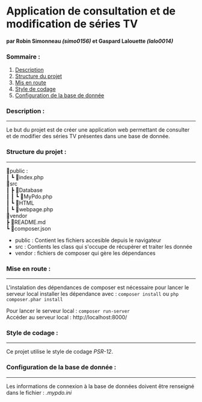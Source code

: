 # Application de consultation et de modification de séries TV
#### par Robin Simonneau *(simo0156)* et Gaspard Lalouette *(lalo0014)* 

### Sommaire :
1. [Description](#description-)
2. [Structure du projet ](#structure-du-projet-)
3. [Mis en route](#mise-en-route-)
4. [Style de codage](#style-de-codage-)
5. [Configuration de la base de donnée](#configuration-de-la-base-de-donne-)

### Description :

---
Le but du projet est de créer une application web permettant de consulter et de modifier des séries TV présentes dans une base de donnée.

### Structure du projet :

---
📂public :   
┃ ┗ 📜index.php  
📂src  
┃ ┣ 📂Database  
┃ ┃ ┗ 📜MyPdo.php  
┃ ┗ 📂HTML  
┃   ┗ 📜webpage.php    
📂vendor  
┣ 📜README.md  
┗ 📜composer.json  


- public : Contient les fichiers accesible depuis le navigateur
- src : Contients les class qui s'occupe de récupèrer et traiter les donnée
- vendor : fichiers de composer qui gère les dépendances


### Mise en route :

---
L'instalation des dépendances de composer est nécessaire pour lancer le serveur local installer les dépendance avec : ```composer install``` ou ```php composer.phar install ```

Pour lancer le serveur local : 	```composer run-server```  
Accéder au serveur local : http://localhost:8000/

### Style de codage :

---
Ce projet utilise le style de codage *PSR-12*.

### Configuration de la base de donnée :

---
Les informations de connexion à la base de données doivent être renseigné dans le fichier : *.mypdo.ini*